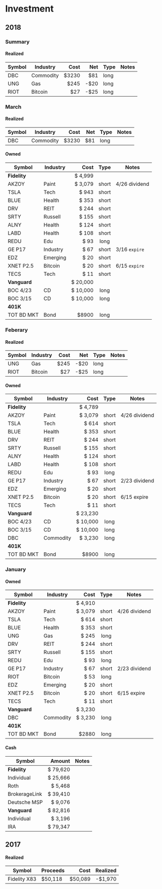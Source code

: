 # Investment

## 2018

### Summary

#### Realized

| Symbol | Industry  |  Cost |  Net | Type | Notes |
| ------ | --------- | ----: | ---: | ---- | ----- |
| DBC    | Commodity | $3230 |  $81 | long |       |
| UNG    | Gas | $245 | -$20 |  long |     |
| RIOT    | Bitcoin | $27  | -$25 |  long |     |

### March

#### Realized

| Symbol | Industry | Cost |  Net | Type |  Notes |
| ------ | -------- | ---: | ---: | ---- | ----- |
| DBC    | Commodity | $3230 | $81 |  long |     |

#### Owned

| Symbol       | Industry  |     Cost | Type  | Notes         |
| ------------ | --------- | -------: | :---: | ------------- |
| **Fidelity** |           |  $ 4,999 |       |               |
| AKZOY        | Paint     |  $ 3,079 | short | 4/26 dividend |
| TSLA         | Tech      | $ 943 | short |  |
| BLUE         | Health    |    $ 353 | short |               |
| DRV          | REIT      |    $ 244 | short |               |
| SRTY         | Russell   |    $ 155 | short |               |
| ALNY         | Health    |    $ 124 | short |               |
| LABD         | Health   |    $ 108 | short |               |
| REDU         | Edu       |    $  93 | long  |               |
| GE P17       | Industry  |    $  67 | short | 3/16 `expire` |
| EDZ          | Emerging  |    $  20 | short |               |
| XNET P2.5    | Bitcoin   |    $  20 | short | 6/15 `expire` |
| TECS         | Tech      |    $  11 | short |               |
| **Vanguard** |           | $ 20,000 |       |               |
| BOC 4/23     | CD        | $ 10,000 | long  |               |
| BOC 3/15     | CD        | $ 10,000 | long  |               |
| **401K**     |       |  |  |               |
| TOT BD MKT   | Bond      | $8900  | long |               |


### Feberary

#### Realized

| Symbol | Industry | Cost |  Net | Type |  Notes |
| ------ | -------- | ---: | ---: | ---- | ----- |
| UNG    | Gas | $245 | -$20 |  long |     |
| RIOT    | Bitcoin | $27  | -$25 |  long |     |

#### Owned

| Symbol       | Industry  |     Cost | Type  | Notes         |
| ------------ | --------- | -------: | :---: | ------------- |
| **Fidelity** |           | $ 4,789 |       |               |
| AKZOY        | Paint     |  $ 3,079 | short | 4/26 dividend |
| TSLA         | Tech      |    $ 614 | short |               |
| BLUE         | Health    |    $ 353 | short |               |
| DRV          | REIT      |    $ 244 | short |               |
| SRTY         | Russell   |    $ 155 | short |               |
| ALNY         | Health    |    $ 124 | short |               |
| LABD         | Health   |    $ 108 | short |               |
| REDU         | Edu       |    $  93 | long  |               |
| GE P17       | Industry  |    $  67 | short | 2/23 dividend |
| EDZ          | Emerging  |    $  20 | short |               |
| XNET P2.5    | Bitcoin   |    $  20 | short | 6/15 expire   |
| TECS         | Tech      |    $  11 | short |               |
| **Vanguard** |           | $ 23,230 |       |               |
| BOC 4/23     | CD        | $ 10,000 | long  |               |
| BOC 3/15     | CD        | $ 10,000 | long  |               |
| DBC          | Commodity |  $ 3,230 | long  |               |
| **401K**     |       |  |  |               |
| TOT BD MKT   | Bond      | $8900  | long |               |


### January
#### Owned

| Symbol       | Industry  |    Cost | Type  | Notes         |
| ------------ | --------- | ------: | :---: | ------------- |
| **Fidelity** |           | $ 4,910 |       |               |
| AKZOY        | Paint     | $ 3,079 | short | 4/26 dividend |
| TSLA         | Tech      |   $ 614 | short |               |
| BLUE         | Health    |   $ 353 | short |               |
| UNG          | Gas       |   $ 245 | long  |               |
| DRV          | REIT      |   $ 244 | short |               |
| SRTY         | Russell   |   $ 155 | short |               |
| REDU         | Edu       |   $  93 | long  |               |
| GE P17       | Industry  |   $  67 | short | 2/23 dividend |
| RIOT         | Bitcoin   |   $  53 | long  |               |
| EDZ          | Emerging  |   $  20 | short |               |
| XNET P2.5    | Bitcoin   |   $  20 | short | 6/15 expire   |
| TECS         | Tech      |   $  11 | short |               |
| **Vanguard** |           | $ 3,230 |       |               |
| DBC          | Commodity | $ 3,230 | long  |               |
| **401K**     |       |  |  |               |
| TOT BD MKT   | Bond      | $2880  | long |               |




#### Cash

| Symbol        |   Amount | Notes |
| ------------- | -------: | ----- |
| **Fidelity**  | $ 79,620 |       |
| Individual    | $ 25,666 |       |
| Roth          |  $ 5,468 |       |
| BrokerageLink | $ 39,410 |       |
| Deutsche MSP  |  $ 9,076 |       |
| **Vanguard**  | $ 82,816 |       |
| Individual    |  $ 3,196 |       |
| IRA           | $ 79,347 |       |

## 2017

#### Realized

| Symbol | Proceeds | Cost |  Realized |
| ------ | -------- | ---: | ---: |
| Fidelity X83    | $50,118 | $50,089 | -$1,970 |
